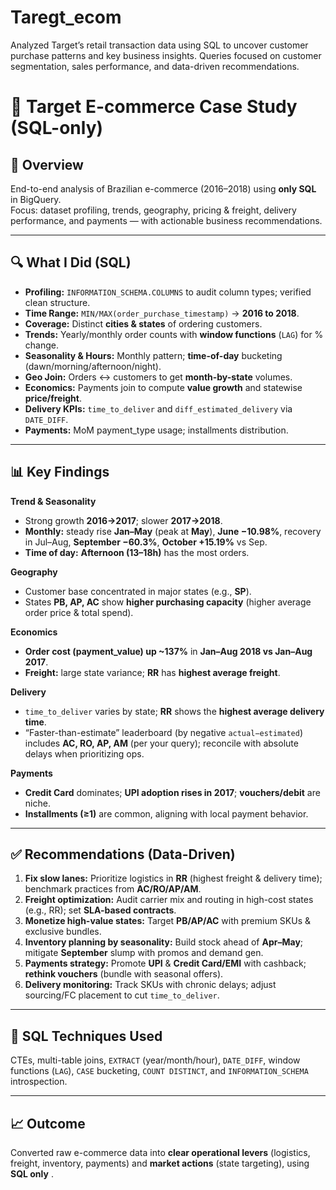 # Taregt_ecom
 Analyzed Target’s retail transaction data using SQL to uncover customer purchase patterns and key business insights.   Queries focused on customer segmentation, sales performance, and data-driven recommendations.

# 🛒 Target E-commerce Case Study (SQL-only)

## 📌 Overview
End-to-end analysis of Brazilian e-commerce (2016–2018) using **only SQL** in BigQuery.  
Focus: dataset profiling, trends, geography, pricing & freight, delivery performance, and payments — with actionable business recommendations.

---

## 🔍 What I Did (SQL)
- **Profiling:** `INFORMATION_SCHEMA.COLUMNS` to audit column types; verified clean structure.
- **Time Range:** `MIN/MAX(order_purchase_timestamp)` → **2016 to 2018**.
- **Coverage:** Distinct **cities & states** of ordering customers.
- **Trends:** Yearly/monthly order counts with **window functions** (`LAG`) for % change.
- **Seasonality & Hours:** Monthly pattern; **time-of-day** bucketing (dawn/morning/afternoon/night).
- **Geo Join:** Orders ↔ customers to get **month-by-state** volumes.
- **Economics:** Payments join to compute **value growth** and statewise **price/freight**.
- **Delivery KPIs:** `time_to_deliver` and `diff_estimated_delivery` via `DATE_DIFF`.
- **Payments:** MoM payment_type usage; installments distribution.

---

## 📊 Key Findings
**Trend & Seasonality**
- Strong growth **2016→2017**; slower **2017→2018**.
- **Monthly:** steady rise **Jan–May** (peak at **May**), **June −10.98%**, recovery in Jul–Aug, **September −60.3%**, **October +15.19%** vs Sep.
- **Time of day:** **Afternoon (13–18h)** has the most orders.

**Geography**
- Customer base concentrated in major states (e.g., **SP**).  
- States **PB, AP, AC** show **higher purchasing capacity** (higher average order price & total spend).

**Economics**
- **Order cost (payment_value) up ~137%** in **Jan–Aug 2018 vs Jan–Aug 2017**.
- **Freight:** large state variance; **RR** has **highest average freight**.

**Delivery**
- `time_to_deliver` varies by state; **RR** shows the **highest average delivery time**.  
- “Faster-than-estimate” leaderboard (by negative `actual−estimated`) includes **AC, RO, AP, AM** (per your query); reconcile with absolute delays when prioritizing ops.

**Payments**
- **Credit Card** dominates; **UPI adoption rises in 2017**; **vouchers/debit** are niche.
- **Installments (≥1)** are common, aligning with local payment behavior.

---

## ✅ Recommendations (Data-Driven)
1. **Fix slow lanes:** Prioritize logistics in **RR** (highest freight & delivery time); benchmark practices from **AC/RO/AP/AM**.
2. **Freight optimization:** Audit carrier mix and routing in high-cost states (e.g., RR); set **SLA-based contracts**.
3. **Monetize high-value states:** Target **PB/AP/AC** with premium SKUs & exclusive bundles.
4. **Inventory planning by seasonality:** Build stock ahead of **Apr–May**; mitigate **September** slump with promos and demand gen.
5. **Payments strategy:** Promote **UPI** & **Credit Card/EMI** with cashback; **rethink vouchers** (bundle with seasonal offers).
6. **Delivery monitoring:** Track SKUs with chronic delays; adjust sourcing/FC placement to cut `time_to_deliver`.

---

## 🧰 SQL Techniques Used
CTEs, multi-table joins, `EXTRACT` (year/month/hour), `DATE_DIFF`, window functions (`LAG`), `CASE` bucketing, `COUNT DISTINCT`, and `INFORMATION_SCHEMA` introspection.

---

## 📈 Outcome
Converted raw e-commerce data into **clear operational levers** (logistics, freight, inventory, payments) and **market actions** (state targeting), using **SQL only** .
